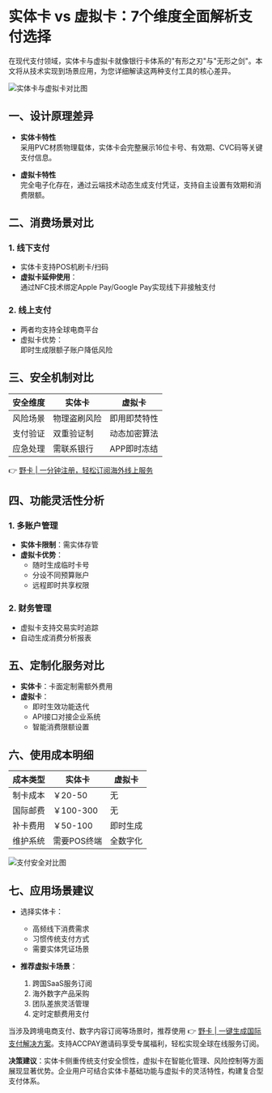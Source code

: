 # 实体卡 vs 虚拟卡：7个维度全面解析支付选择

在现代支付领域，实体卡与虚拟卡就像银行卡体系的"有形之刃"与"无形之剑"。本文将从技术实现到场景应用，为您详细解读这两种支付工具的核心差异。

![实体卡与虚拟卡对比图](https://bbtdd.com/wp-content/uploads/img/80976031.webp)

## 一、设计原理差异
- **实体卡特性**  
  采用PVC材质物理载体，实体卡会完整展示16位卡号、有效期、CVC码等关键支付信息。

- **虚拟卡特性**  
  完全电子化存在，通过云端技术动态生成支付凭证，支持自主设置有效期和消费限额。

## 二、消费场景对比
### 1. 线下支付
- 实体卡支持POS机刷卡/扫码
- **虚拟卡延伸使用**：  
  通过NFC技术绑定Apple Pay/Google Pay实现线下非接触支付

### 2. 线上支付
- 两者均支持全球电商平台
- 虚拟卡优势：  
  即时生成限额子账户降低风险

## 三、安全机制对比
| 安全维度       | 实体卡        | 虚拟卡        |
|----------------|-------------|-------------|
| 风险场景       | 物理盗刷风险 | 即用即焚特性 |
| 支付验证       | 双重验证制   | 动态加密算法 |
| 应急处理       | 需联系银行   | APP即时冻结 |

👉 [野卡 | 一分钟注册，轻松订阅海外线上服务](https://bbtdd.com/yeka)

## 四、功能灵活性分析
### 1. 多账户管理
- **实体卡限制**：需实体存管
- **虚拟卡优势**：
  - 随时生成临时卡号
  - 分设不同预算账户
  - 远程即时共享权限

### 2. 财务管理
- 虚拟卡支持交易实时追踪
- 自动生成消费分析报表

## 五、定制化服务对比
- **实体卡**：卡面定制需额外费用
- **虚拟卡**：
  - 即时生效功能迭代
  - API接口对接企业系统
  - 智能消费限额设置

## 六、使用成本明细
| 成本类型       | 实体卡       | 虚拟卡      |
|---------------|------------|------------|
| 制卡成本       | ￥20-50    | 无         |
| 国际邮费       | ￥100-300  | 无         |
| 补卡费用       | ￥50-100   | 即时生成   |
| 维护系统       | 需要POS终端 | 全数字化   |

![支付安全对比图](https://bbtdd.com/wp-content/uploads/img/24286171198.webp)

## 七、应用场景建议
- 选择实体卡：
  - 高频线下消费需求
  - 习惯传统支付方式
  - 需要实体凭证场景

- **推荐虚拟卡场景**：
  1. 跨国SaaS服务订阅
  2. 海外数字产品采购
  3. 团队差旅灵活管理
  4. 定时定额费用支付

当涉及跨境电商支付、数字内容订阅等场景时，推荐使用 👉 [野卡 | 一键生成国际支付解决方案](https://bbtdd.com/yeka)。支持ACCPAY邀请码享受专属福利，轻松实现全球在线服务订阅。

**决策建议**：实体卡侧重传统支付安全惯性，虚拟卡在智能化管理、风险控制等方面展现显著优势。企业用户可结合实体卡基础功能与虚拟卡的灵活特性，构建复合型支付体系。